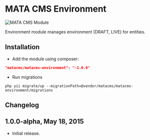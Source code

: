 MATA CMS Environment
==========================================

![MATA CMS Module](https://s3-eu-west-1.amazonaws.com/qi-interactive/assets/mata-cms/gear-mata-logo%402x.png)


Environment module manages environment (DRAFT, LIVE) for entities.


Installation
------------

- Add the module using composer: 

```json
"matacms/matacms-environment": "~1.0.0"
```

-  Run migrations
```
php yii migrate/up --migrationPath=@vendor/matacms/matacms-environment/migrations
```


Changelog
---------

## 1.0.0-alpha, May 18, 2015

- Initial release.
